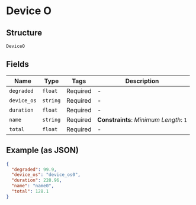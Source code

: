 
# Device O

## Structure

`DeviceO`

## Fields

| Name | Type | Tags | Description |
|  --- | --- | --- | --- |
| `degraded` | `float` | Required | - |
| `device_os` | `string` | Required | - |
| `duration` | `float` | Required | - |
| `name` | `string` | Required | **Constraints**: *Minimum Length*: `1` |
| `total` | `float` | Required | - |

## Example (as JSON)

```json
{
  "degraded": 99.9,
  "device_os": "device_os0",
  "duration": 228.96,
  "name": "name0",
  "total": 128.1
}
```

